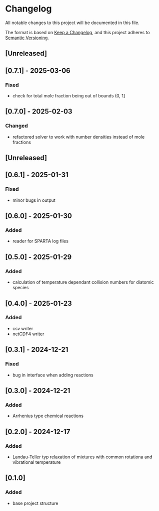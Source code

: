 # Changelog

All notable changes to this project will be documented in this file.

The format is based on [Keep a Changelog](https://keepachangelog.com/en/1.1.0/),
and this project adheres to [Semantic Versioning](https://semver.org/spec/v2.0.0.html).

## [Unreleased]

## [0.7.1] - 2025-03-06

### Fixed

- check for total mole fraction being out of bounds (0, 1]

## [0.7.0] - 2025-02-03

### Changed

- refactored solver to work with number densities instead of mole fractions

## [Unreleased]

## [0.6.1] - 2025-01-31

### Fixed

- minor bugs in output

## [0.6.0] - 2025-01-30

### Added

- reader for SPARTA log files

## [0.5.0] - 2025-01-29

### Added

- calculation of temperature dependant collision numbers for diatomic species

## [0.4.0] - 2025-01-23

### Added

- csv writer
- netCDF4 writer

## [0.3.1] - 2024-12-21

### Fixed

- bug in interface when adding reactions

## [0.3.0] - 2024-12-21

### Added

- Arrhenius type chemical reactions

## [0.2.0] - 2024-12-17

### Added

- Landau-Teller typ relaxation of mixtures with common rotationa and vibrational temperature

## [0.1.0]

### Added

- base project structure
